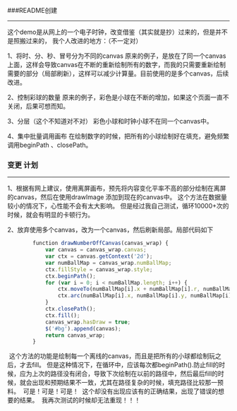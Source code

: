 ###README创建
***
这个demo是从网上的一个电子时钟，改变借鉴（其实就是抄）过来的，但是并不是照搬过来的，
我个人改进的地方：（不一定对）

1、将时、分、秒、冒号分为不同的canvas
   原来的例子，是放在了同一个canvas上面，这样会导致canvas在不断的重新绘制所有的数字，而我的只需要重新绘制需要的部分（局部刷新），这样可以减少计算量。目前使用的是多个canvas，后续改进。

2、控制彩球的数量
   原来的例子，彩色是小球在不断的增加，如果这个页面一直不关闭，后果可想而知。

3、分层（这个不知道对不对）
   彩色小球和时钟小球不在同一个canvas中。

4、集中批量调用画布
   在绘制数字的时候，把所有的小球绘制好在填充，避免频繁调用beginPath 、closePath。

### 变更 计划
***
1、根据有网上建议，使用离屏画布，预先将内容变化平率不高的部分绘制在离屏的canvas，然后在使用drawImage 添加到现在的canvas中。
	这个方法在数据量较小的情况下，心性能不会有太大影响。
	但是经过我自己测试，循环10000+次的时候，就会有明显的卡顿行为。

2、放弃使用多个canvas，改为一个canvas，然后刷新局部。局部代码如下 

``` javascript
        function drawNumberOffCanvas(canvas_wrap) {
            var canvas = canvas_wrap.canvas;
            var ctx = canvas.getContext('2d');
            var numBallMap = canvas_wrap.numBallMap;
            ctx.fillStyle = canvas_wrap.style;
            ctx.beginPath();
            for (var i = 0; i < numBallMap.length; i++) {
                ctx.moveTo(numBallMap[i].x + numBallMap[i].r, numBallMap[i].y);
                ctx.arc(numBallMap[i].x, numBallMap[i].y, numBallMap[i].r, 0, 2 * Math.PI);
            }
            ctx.closePath();
            ctx.fill();
            canvas_wrap.hasDraw = true;
            $('#bg').append(canvas);
            return canvas_wrap;
        }
```
  这个方法的功能是绘制每一个离线的canvas，而且是把所有的小球都绘制玩之后，才去fill。
  但是这种情况下，在循环中，应该每次都beginPath().防止fill的时候，应为上次的路径没有闭合，导致下次绘制在以前的路径中，然后最后fill的时候，就会出现和预期结果不一致，尤其在路径复杂的时候，填充路径比较那一预料。
  可是！可是！可是！
  这个却没有出现应该有的正确结果，出现了错误的想要的结果。
  我再次测试的时候却无法重现！！！
